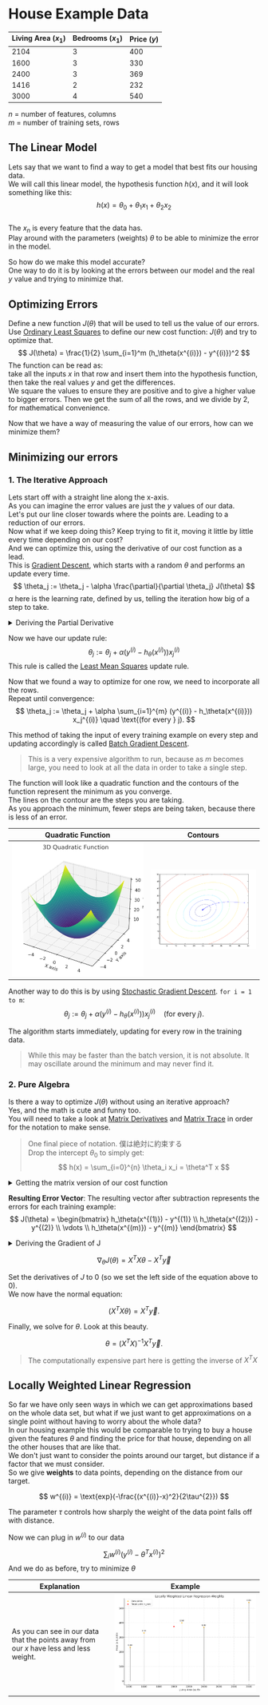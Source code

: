 # House Example Data 
| Living Area $(x_1)$ | Bedrooms $(x_1)$| Price $(y)$|
|-----------------------|--------------------|---------------|
| 2104                  | 3                  | 400           |
| 1600                  | 3                  | 330           |
| 2400                  | 3                  | 369           |
| 1416                  | 2                  | 232           |
| 3000                  | 4                  | 540           |

$n$ = number of features, columns  
$m$ = number of training sets, rows 

## The Linear Model
Lets say that we want to find a way to get a model that best fits our housing data.  
We will call this linear model, the hypothesis function $h(x)$, and it will look something like this:
$$ h(x) = \theta_0 + \theta_1x_1+ \theta_2 x_2$$  
The $x_n$ is every feature that the data has.   
Play around with the parameters (weights) $\theta$ to be able to minimize the error in the model.  

So how do we make this model accurate?  
One way to do it is by looking at the errors between our model and the real $y$ value and trying to minimize that.  

## Optimizing Errors 
Define a new function $J(\theta)$ that will be used to tell us the value of our errors.  
Use [Ordinary Least Squares](./OrdinaryLeastSquares) to define our new cost function: $J(\theta)$ and try to optimize that. 
$$
J(\theta) = \frac{1}{2} \sum_{i=1}^m (h_\theta(x^{(i)}) - y^{(i)})^2
$$
The function can be read as:   
take all the inputs $x$ in that row and insert them into the hypothesis function, then take the real values $y$ and get the differences.   
We square the values to ensure they are positive and to give a higher value to bigger errors. 
Then we get the sum of all the rows, and we divide by 2, for mathematical convenience. 

Now that we have a way of measuring the value of our errors, how can we minimize them?  


## Minimizing our errors
### 1. The Iterative Approach 
Lets start off with a straight line along the x-axis.  
As you can imagine the error values are just the $y$ values of our data.  
Let's put our line closer towards where the points are. Leading to a reduction of our errors.  
Now what if we keep doing this? Keep trying to fit it, moving it little by little every time depending on our cost?  
And we can optimize this, using the derivative of our cost function as a lead.  
This is [Gradient Descent](./GradientDescent), which starts with a random $\theta$ and performs an update every time. 
$$ \theta_j := \theta_j - \alpha \frac{\partial}{\partial \theta_j} J(\theta) $$
$\alpha$ here is the learning rate, defined by us, telling the iteration how big of a step to take.  


<details>
<summary>Deriving the Partial Derivative</summary>

Let's take one row of the training data to make our calculations easier. 
$$
\begin{aligned}
  &\text{Cost function:} \\
  &J(\theta) = \frac{1}{2} (h_\theta(x) - y)^2 \\
  &\text{Compute the partial derivative of } J(\theta) \text{ with respect to } \theta_j \text{ and apply the chain rule} \\
  &\frac{\partial}{\partial \theta_j} J(\theta) = \frac{\partial}{\partial \theta_j} \left( \frac{1}{2} (h_\theta(x) - y)^2 \right) \\
  &= 2 \cdot \frac{1}{2} (h_\theta(x) - y) \cdot \frac{\partial}{\partial \theta_j} (h_\theta(x) - y) \\
  &= (h_\theta(x) - y) \cdot \frac{\partial}{\partial \theta_j} (h_\theta(x) - y) \\
  &\text{Recognize that } h_\theta(x) = \sum_{i=0}^{n} \theta_i x_i: \\
  &= (h_\theta(x) - y) \cdot \frac{\partial}{\partial \theta_j} \left( \sum_{i=0}^{n} \theta_i x_i - y \right) \\
  &\text{Since } y \text{ is constant with respect to } \theta_j, \text{ the derivative of } y \text{ with respect to } \theta_j \text{ is 0:} \\
  &= (h_\theta(x) - y) \cdot \frac{\partial}{\partial \theta_j} \left( \sum_{i=0}^{n} \theta_i x_i \right) \\
  &\text{There is only one point in which we get } i = j \text{ so we get a single } \theta_j x_j \text{ so getting that derivative ...} \\
  &= (h_\theta(x) - y) \cdot x_j \\
\end{aligned}
$$
</details>

Now we have our update rule:
$$ 
  \theta_j := \theta_j + \alpha(y^{(i)}-h_\theta(x^{(i)}))x_j^{(i)}
$$
This rule is called the [Least Mean Squares](./LMS) update rule. 

Now that we found a way to optimize for one row, we need to incorporate all the rows.  
Repeat until convergence:  
$$
\theta_j := \theta_j + \alpha \sum_{i=1}^{m} (y^{(i)} - h_\theta(x^{(i)})) x_j^{(i)} \quad \text{(for every } j).
$$

This method of taking the input of every training example on every step and updating accordingly is called [Batch Gradient Descent](./BatchGradientDescent).   
> This is a very expensive algorithm to run, because as $m$ becomes large, you need to look at all the data in order to take a single step.  

The function will look like a quadratic function and the contours of the function represent the minimum as you converge.  
The lines on the contour are the steps you are taking.   
As you approach the minimum, fewer steps are being taken, because there is less of an error.  

| Quadratic Function                                       | Contours                                                  |
| -------------------------------------------------------- | --------------------------------------------------------- |
| ![Quadratic Function](../Images/3DQuadraticFunction.png) | ![Contours](../Images/CountoursOf3DQuadraticFunction.png) |

Another way to do this is by using [Stochastic Gradient Descent](./StochasticGradientDescent).
`for i = 1 to m`:
$$
\theta_j := \theta_j + \alpha  (y^{(i)} - h_\theta(x^{(i)})) x_j^{(i)} \quad \text{(for every } j).
$$

The algorithm starts immediately, updating for every row in the training data. 
> While this may be faster than the batch version, it is not absolute. It may oscillate around the minimum and may never find it.  

### 2. Pure Algebra
Is there a way to optimize $J(\theta)$ without using an iterative approach?  
Yes, and the math is cute and funny too.  
You will need to take a look at [Matrix Derivatives](./MatrixDerivatives) and [Matrix Trace](./MatrixTrace) in order for the notation to make sense.  

> One final piece of notation. 僕は絶対に約束する   
> Drop the intercept $\theta_0$ to simply get:
$$
h(x) = \sum_{i=0}^{n} \theta_i x_i = \theta^T x
$$


<details>
<summary>Getting the matrix version of our cost function</summary>

#### Converting our equations into matrices
There are a couple of things we need to do in order for us to minimize $J(\theta)$

I will denote $X$ to be the matrix form of our training set.  
$$
X = \begin{bmatrix}
-- & (x^{(1)})^T & -- \\
-- & (x^{(2)})^T & -- \\
& \vdots & \\
-- & (x^{(m)})^T & --
\end{bmatrix}
$$
> Multiply $X$ by the feature vector $\theta$ in order to get $X\theta$

 
And $\vec{y}$ will be the vector representing the target values.  
This is of length $m$ because that is how many rows we have. 

$$
\vec{y} = \begin{bmatrix}
y^{(1)} \\
y^{(2)} \\
\vdots \\
y^{(m)}
\end{bmatrix}
$$

**Subtracting the Target Values**:
To get the errors, we subtract $\vec{y}$ from the predicted values $X\theta$

$$
X\theta - \vec{y} = \begin{bmatrix}
(x^{(1)})^T \theta \\
(x^{(2)})^T \theta \\
\vdots \\
(x^{(m)})^T \theta
\end{bmatrix} - \begin{bmatrix}
y^{(1)} \\
y^{(2)} \\
\vdots \\
y^{(m)}
\end{bmatrix}
$$

</details>

**Resulting Error Vector**:
The resulting vector after subtraction represents the errors for each training example:
$$
J(\theta) = \begin{bmatrix}
h_\theta(x^{(1)}) - y^{(1)} \\
h_\theta(x^{(2)}) - y^{(2)} \\
\vdots \\
h_\theta(x^{(m)}) - y^{(m)}
\end{bmatrix}
$$

<details>
<summary>Deriving the Gradient of J</summary>

Finally, to minimize $J(\theta)$ let's find its derivatives with respect to $\theta$. 

Using the trace up our sleeve...
$$
\nabla_A \text{tr} (AB A^T C) = B^T A^T C^T + B A^T C
$$

Math time:

$$
\begin{aligned}
\nabla_\theta J(\theta) &= \nabla_\theta \frac{1}{2} (X \theta - \vec{y})^T (X \theta - \vec{y}) \\
&= \frac{1}{2} \nabla_\theta (\theta^T X^T X \theta - \theta^T X^T \vec{y} - \vec{y}^T X \theta + \vec{y}^T \vec{y}) \\
&= \frac{1}{2} \nabla_\theta \text{tr} (\theta^T X^T X \theta - \theta^T X^T \vec{y} - \vec{y}^T X \theta + \vec{y}^T \vec{y}) \\
&= \frac{1}{2} \nabla_\theta (\text{tr} (\theta^T X^T X \theta) - 2 \text{tr} (\vec{y}^T X \theta)) \\
&= \frac{1}{2} (\nabla_\theta (\theta^T X^T X \theta) + \nabla_\theta (\theta^T X^T X \theta) - 2 \nabla_\theta (\vec{y}^T X \theta)) \\
&= X^T X \theta - X^T \vec{y}
\end{aligned}
$$

</details>


$$
\nabla_\theta J(\theta) = X^T X \theta - X^T \vec{y}
$$

Set the derivatives of $J$ to $0$ (so we set the left side of the equation above to $0$).   
We now have the normal equation:

$$
(X^T X\theta) = X^T \vec{y}.
$$

Finally, we solve for $\theta$. Look at this beauty. 

$$
\theta = (X^T X)^{-1} X^T \vec{y}.
$$

> The computationally expensive part here is getting the inverse of $X^{T}X$

## Locally Weighted Linear Regression 
So far we have only seen ways in which we can get approximations based on the whole data set, but what if we just want to get approximations on a single point without having to worry about the whole data?   
In our housing example this would be comparable to trying to buy a house given the features $\theta$ and finding the price for that house, depending on all the other houses that are like that.   
We don't just want to consider the points around our target, but distance if a factor that we must consider.     
So we give **weights** to data points, depending on the distance from our target.   

$$
w^{(i)} = \text{exp}(-\frac{(x^{(i)}-x)^2}{2\tau^{2}})
$$

The parameter $\tau$ controls how sharply the weight of the data point falls off with distance. 

Now we can plug in $w^{(i)}$ to our data 

$$\sum_i w^{(i)} \left( y^{(i)} - \theta^T x^{(i)} \right)^2$$
And we do as before, try to minimize $\theta$ 

| Explanation                                                                             | Example                              |
| --------------------------------------------------------------------------------------- | ------------------------------------ |
| As you can see in our data that the points away from our $x$ have less and less weight. | ![locallyWeightedLinearRegressionWeights](../Images/locallyWeightedLinearRegressionWeights.png) 


